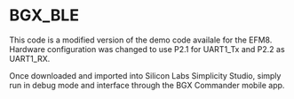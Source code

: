 # BGX_BLE

This code is a modified version of the demo code availale for the EFM8. Hardware configuration was changed to use P2.1 for UART1_Tx and P2.2 as UART1_RX. 

Once downloaded and imported into Silicon Labs Simplicity Studio, simply run in debug mode and interface through the BGX Commander mobile app. 
